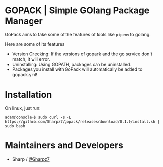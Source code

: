 GOPACK | Simple GOlang Package Manager
===========
GoPack aims to take some of the features of tools like `pipenv` to golang.

Here are some of its features:

- Version Checking: If the versions of gopack and the go service don't match, it will error.
- Uninstalling: Using GOPATH, packages can be uninstalled.
- Packages you install with GoPack will automatically be added to gopack.yml!

Installation
===========
On linux, just run:
```console
adam@console~$ sudo curl -s -L https://github.com/Sharpz7/gopack/releases/download/0.1.0/install.sh | sudo bash
```

Maintainers and Developers
==========

-   Sharp / [@Sharpz7](https://github.com/Sharpz7)
